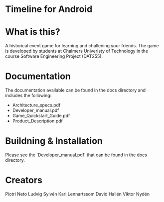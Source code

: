 # Timeline for Android

# What is this?

A historical event game for learning and challening your friends. The game is developed by students at Chalmers Univeristy of Technology in the course Software Engineering Project (DAT255).

# Documentation
The documentation available can be found in the docs directory and includes the following:

- Architecture_specs.pdf	
- Developer_manual.pdf		
- Game_Quickstart_Guide.pdf
- Product_Description.pdf

# Buildning & Installation
Please see the 'Developer_manual.pdf' that can be found in the docs directory.

# Creators
Piotri Neto
Ludvig Sylvén
Karl Lennartssom
David Hallén
Viktor Nydén

